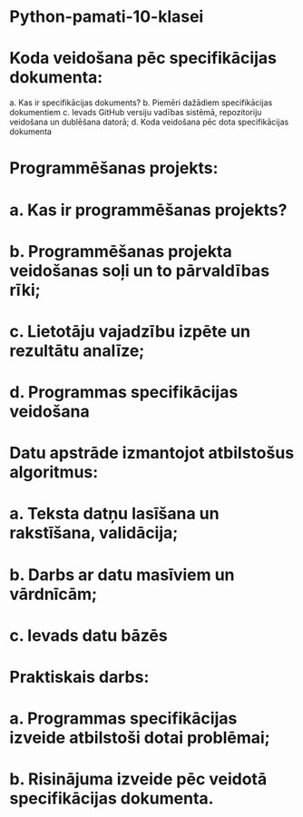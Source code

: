 # Python-pamati-10-klasei

# Koda veidošana pēc specifikācijas dokumenta:
a.	Kas ir specifikācijas dokuments?
b.	Piemēri dažādiem specifikācijas dokumentiem
c.	Ievads GitHub versiju vadības sistēmā, repozitoriju veidošana un dublēšana datorā;
d.	Koda veidošana pēc dota specifikācijas dokumenta

# Programmēšanas projekts:
# a. Kas ir programmēšanas projekts?
# b. Programmēšanas projekta veidošanas soļi un to pārvaldības rīki;
# c. Lietotāju vajadzību izpēte un rezultātu analīze;
# d. Programmas specifikācijas veidošana


# Datu apstrāde izmantojot atbilstošus algoritmus:
# a. Teksta datņu lasīšana un rakstīšana, validācija;
# b. Darbs ar datu masīviem un vārdnīcām;
# c. Ievads datu bāzēs 

# Praktiskais darbs:
# a. Programmas specifikācijas izveide atbilstoši dotai problēmai;
# b. Risinājuma izveide pēc veidotā specifikācijas dokumenta.

